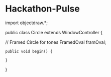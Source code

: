 # Hackathon-Pulse
import objectdraw.*;

public class Circle extends WindowController {

// Framed Circle for tones
FramedOval framOval;

	public void begin() {
	
	}
}
